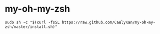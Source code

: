 # my-oh-my-zsh

```
sudo sh -c "$(curl -fsSL https://raw.github.com/CaulyKan/my-oh-my-zsh/master/install.sh)"
```
